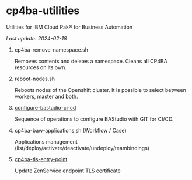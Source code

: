 # cp4ba-utilities

Utilities for IBM Cloud Pak® for Business Automation

<i>Last update: 2024-02-18</i>


1. cp4ba-remove-namespace.sh

    Removes contents and deletes a namespace. Cleans all CP4BA resources on its own.

2. reboot-nodes.sh

    Reboots nodes of the Openshift cluster. It is possible to select between workers, master and both.

3. [configure-bastudio-ci-cd](/configure-bastudio-ci-cd/configure-bastudio-ci-cd.md)

    Sequence of operations to configure BAStudio with GIT for CI/CD.

4. cp4ba-baw-applications.sh (Workflow / Case)

    Applications management (list/deploy/activate/deactivate/undeploy/teambindings)

5. [cp4ba-tls-entry-point](/cp4ba-tls-entry-point/cp4ba-tls-entry-point.md)

    Update ZenService endpoint TLS certificate